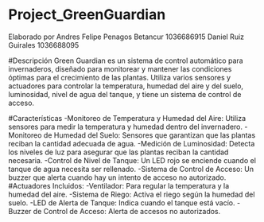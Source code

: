# Project_GreenGuardian
Elaborado por
Andres Felipe Penagos Betancur 1036686915
Daniel Ruiz Guirales 1036688095

#Descripción
Green Guardian es un sistema de control automático para invernaderos, diseñado para monitorear y mantener las condiciones óptimas para el crecimiento de las plantas. Utiliza varios sensores y actuadores para controlar la temperatura, humedad del aire y del suelo, luminosidad, nivel de agua del tanque, y tiene un sistema de control de acceso.

#Características
-Monitoreo de Temperatura y Humedad del Aire: Utiliza sensores para medir la temperatura y humedad dentro del invernadero.
-Monitoreo de Humedad del Suelo: Sensores que garantizan que las plantas reciban la cantidad adecuada de agua.
-Medición de Luminosidad: Detecta los niveles de luz para asegurar que las plantas reciban la cantidad necesaria.
-Control de Nivel de Tanque: Un LED rojo se enciende cuando el tanque de agua necesita ser rellenado.
-Sistema de Control de Acceso: Un buzzer que alerta cuando hay un intento de acceso no autorizado.
#Actuadores Incluidos:
-Ventilador: Para regular la temperatura y la humedad del aire.
-Sistema de Riego: Activa el riego según la humedad del suelo.
-LED de Alerta de Tanque: Indica cuando el tanque está vacío.
-Buzzer de Control de Acceso: Alerta de accesos no autorizados.
